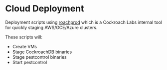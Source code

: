 # Cloud Deployment

Deployment scripts using [roachprod](https://github.com/cockroachdb/cockroach/tree/master/pkg/cmd/roachprod) 
which is a Cockroach Labs internal tool for quickly staging AWS/GCE/Azure clusters.

These scripts will:

- Create VMs
- Stage CockroachDB binaries
- Stage pestcontrol binaries
- Start pestcontrol